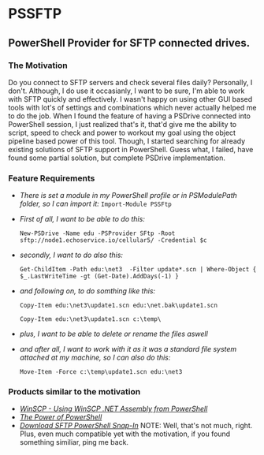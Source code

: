 # PSSFTP

## PowerShell Provider for SFTP connected drives.

### The Motivation

Do you connect to SFTP servers and check several files daily? Personally, I don't. 
Although, I do use it occasianly, I want to be sure, I'm able to work with SFTP quickly and effectively. 
I wasn't happy on using other GUI based tools with lot's of settings and combinations which never actually helped me to do the job.
When I found the feature of having a PSDrive connected into PowerShell session, I just realized that's it, that'd give me the ability to script,
speed to check and power to workout my goal using the object pipeline based power of this tool.
Though, I started searching for already existing solutions of SFTP support in PowerShell. Guess what, I failed, have found some partial solution, but complete PSDrive implementation.   

### Feature Requirements

- *There is set a module in my PowerShell profile or in PSModulePath folder, so I can import it:*
    ```Import-Module PSSFtp```

- *First of all, I want to be able to do this:*

    ```New-PSDrive -Name edu -PSProvider SFtp -Root sftp://node1.echoservice.io/cellular5/ -Credential $c```

- *secondly, I want to do also this:*

    ```Get-ChildItem -Path edu:\net3  -Filter update*.scn | Where-Object { $_.LastWriteTime -gt (Get-Date).AddDays(-1) }```

- *and following on, to do somthing like this:*

    ```Copy-Item edu:\net3\update1.scn edu:\net.bak\update1.scn```
    
    ```Copy-Item edu:\net3\update1.scn c:\temp\```

- *plus, I want to be able to delete or rename the files aswell*

- *and after all, I want to work with it as it was a standard file system attached at my machine, so I can also do this:*

    ```Move-Item -Force c:\temp\update1.scn edu:\net3```


### Products similar to the motivation

- *[WinSCP - Using WinSCP .NET Assembly from PowerShell](https://winscp.net/eng/docs/library_powershell)*
- *[The Power of PowerShell](http://www.jamsscheduler.com/doc/JAMSHelp/ThePowerofPowerShell.html)*
- *[Download SFTP PowerShell Snap-In](http://www.k-tools.nl/index.php/download-sftp-powershell-snap-in/)*
NOTE: Well, that's not much, right. Plus, even much compatible yet with the motivation, if you found something similiar, ping me back.